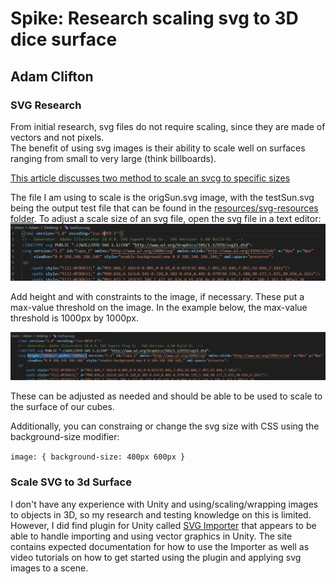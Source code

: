 # Spike:  Research scaling svg to 3D dice surface

## Adam Clifton

### SVG Research

From initial research, svg files do not require scaling, since they are made of vectors and not pixels.  
The benefit of using svg images is their ability to scale well on surfaces ranging from small to very large (think billboards).

[This article discusses two method to scale an svcg to specific sizes](https://medium.com/@ayumitabinote/how-to-resize-a-svg-image-7829bac8948c)

The file I am using to scale is the origSun.svg image, with the testSun.svg being the output test file that can be found in the [resources/svg-resources folder](resources/svg-resources/).  To adjust a scale size of an svg file, open the svg file in a text editor:
![svg-img1](resources/svg-resources/svg-img1.png)

Add height and with constraints to the image, if necessary.  These put a max-value threshold on the image. In the example below, the max-value threshold is 1000px by 1000px.

![svg-img2](resources/svg-resources/svg-img2.png)

These can be adjusted as needed and should be able to be used to scale to the surface of our cubes.  

Additionally, you can constraing or change the svg size with CSS using the background-size modifier:

`image: {
    background-size: 400px 600px
}`

### Scale SVG to 3d Surface

I don't have any experience with Unity and using/scaling/wrapping images to objects in 3D, so my research and  testing knowledge on this is limited.
However, I did find plugin for Unity called [SVG Importer](http://svgimporter.com/) that appears to be able to handle importing and using vector graphics
in Unity.  The site contains expected documentation for how to use the Importer as well as video tutorials on how to get started using the plugin and
applying svg images to a scene.  
